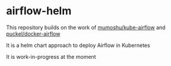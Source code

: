# airflow-helm #

This repository builds on the work of [mumoshu/kube-airflow](https://github.com/mumoshu/kube-airflow) 
and [puckel/docker-airflow](https://github.com/puckel/docker-airflow)

It is a helm chart approach to deploy Airflow in Kubernetes

It is work-in-progress at the moment
